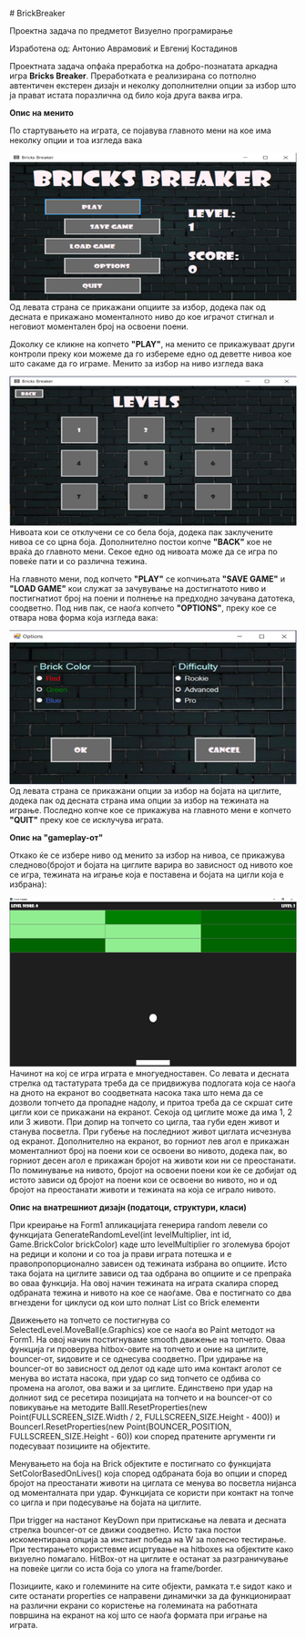\# BrickBreaker

Проектна задача по предметот Визуелно програмирање

Изработена од: Антонио Аврамовиќ и Евгениј Костадинов

Проектната задача опфаќа преработка на добро-познатата аркадна игра
**Bricks Breaker**. Преработката е реализирана со потполно автентичен
екстерен дизајн и неколку дополнителни опции за избор што ја прават
истата поразлична од било која друга ваква игра.

**Опис на менито**

По стартувањето на играта, се појавува главното мени на кое има неколку
опции и тоа изгледа вака

![Main Menu image](BB/Documentation%20images/Main%20Menu.png)
Од левата страна се прикажани опциите за избор, додека пак од десната е прикажано моменталното ниво до кое
играчот стигнал и неговиот моментален број на освоени поени.

Доколку се кликне на копчето **"PLAY"**, на менито се прикажуваат други
контроли преку кои можеме да го избереме едно од деветте нивоа кое што
сакаме да го играме. Менито за избор на ниво изгледа вака

![Select Level menu image](BB/Documentation%20images/Level%20Select%20Menu.png)
Нивоата кои се отклучени се со бела боја, додека пак заклучените нивоа се со црна боја. Дополнително постои копче
**"BACK"** кое не враќа до главното мени. Секое едно од нивоата може да се
игра по повеќе пати и со различна тежина.

На главното мени, под копчето **"PLAY"** се копчињата **"SAVE GAME"** и **"LOAD
GAME"** кои служат за зачувување на достигнатото ниво и постигнатиот број
на поени и полнење на предходно зачувана датотека, соодветно. Под нив
пак, се наоѓа копчето **"OPTIONS"**, преку кое се отвара нова форма која
изгледа вака:

![Options menu image](BB/Documentation%20images/Options%20Menu.png)
Од левата страна се прикажани опции за избор на бојата на циглите, додека пак од десната страна има опции за
избор на тежината на играње. Последно копче кое се прикажува на главното
мени е копчето **"QUIT"** преку кое се исклучува играта.

**Опис на "gameplay-от"**

Откако ќе се избере ниво од менито за избор на нивоа, се прикажува
следново(бројот и бојата на циглите варира во зависност од нивото кое се
игра, тежината на играње која е поставена и бојата на цигли која е
избрана):

![Gameplay image](BB/Documentation%20images/Gameplay.png)
Начинот на кој се игра играта е многуедноставен. Со левата и десната стрелка од тастатурата треба да се
придвижува подлогата која се наоѓа на дното на екранот во соодветната
насока така што нема да се дозволи топчето да пропадне надолу, и притоа
треба да се скршат сите цигли кои се прикажани на екранот. Секоја од
циглите може да има 1, 2 или 3 животи. При допир на топчето со цигла,
таа губи еден живот и станува посветла. При губење на последниот живот
циглата исчезнува од екранот. Дополнително на екранот, во горниот лев
агол е прикажан моменталниот број на поени кои се освоени во нивото,
додека пак, во горниот десен агол е прикажан бројот на животи кои ни се
преостанати. По поминување на нивото, бројот на освоени поени кои ќе се
добијат од истото зависи од бројот на поени кои се освоени во нивото, но
и од бројот на преостанати животи и тежината на која се играло нивото.

**Опис на внатрешниот дизајн (податоци, структури, класи)**

При креирање на Form1 апликацијата генерира random левели со функцијата
GenerateRandomLevel(int levelMultiplier, int id, Game.BrickColor brickColor)
каде што levelMultiplier го зголемува бројот на редици и колони и со тоа ја прави
играта потешка и е правопропорционално зависен од тежината избрана во опциите.
Исто така бојата на циглите зависи од таа одбрана во опциите и се препраќа во оваа функција.
На овој начин тежината на играта скалира според одбраната тежина и нивото на кое се наоѓаме.
Ова е постигнато со два вгнездени for циклуси од кои што полнат List<Brick> со Brick елементи

Движењето на топчето се постигнува со SelectedLevel.MoveBall(e.Graphics) кое се наоѓа во Paint
методот на Form1. На овој начин постигнуваме smooth движење на топчето. Оваа функција ги проверува
hitbox-овите на топчето и оние на циглите, bouncer-от, ѕидовите и се однесува соодветно.
При удирање на bouncer-от во зависност од делот од каде што има контакт аголот се менува во
истата насока, при удар со ѕид топчето се одбива со промена на аголот, ова важи и за циглите.
Единствено при удар на долниот ѕид се ресетира позицијата на топчето и на bouncer-от со повикување
на методите BallI.ResetProperties(new Point(FULLSCREEN_SIZE.Width / 2, FULLSCREEN_SIZE.Height - 400))
и BouncerI.ResetProperties(new Point(BOUNCER_POSITION, FULLSCREEN_SIZE.Height - 60)) кои според 
пратените аргументи ги подесуваат позициите на објектите.

Менувањето на боја на Brick објектите е постигнато со функцијата SetColorBasedOnLives() која 
според одбраната боја во опции и според бројот на преостанати животи на циглата се менува во 
посветла нијанса од моменталната при удар. Функцијата се користи при контакт на топче со цигла
и при подесување на бојата на циглите.

При trigger на настанот KeyDown при притискање на левата и десната стрелка bouncer-от се движи соодветно.
Исто така постои искоментирана опција за инстант победа на W за полесно тестирање.
При тестирањето користевме исцртување на hitboxes на објектите како визуелно помагало.
HitBox-от на циглите е останат за разграничување на повеќе цигли со иста боја со улога на frame/border.

Позициите, како и големините на сите објекти, рамката т.е ѕидот како и сите останати properties се
направени динамички за да функционираат на различни екрани со користење на големината на работната
површина на екранот на кој што се наоѓа формата при играње на играта.
